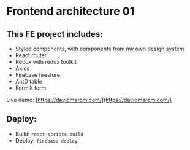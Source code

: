 # Frontend architecture 01

## This FE project includes:
- Styled components, with components from my own design system
- React router
- Redux with redux toolkit
- Axios
- Firebase firestore
- AntD table
- Formik form

Live demo: [https://davidmarom.com/](https://davidmarom.com/)


## Deploy:
- Build: `react-scripts build`
- Deploy: `firebase deploy`